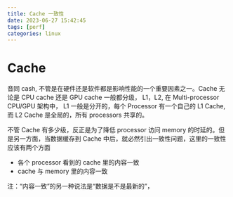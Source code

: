 ```yaml
---
title: Cache 一致性
date: 2023-06-27 15:42:45
tags: [perf]
categories: linux
---
```


# Cache

音同 cash, 不管是在硬件还是软件都是影响性能的一个重要因素之一。Cache 无论是 CPU cache 还是 GPU cache 一般都分级， L1，L2, 在 Multi-processor CPU/GPU 架构中， L1 一般是分开的，每个 Processor 有一个自己的 L1 Cache, 而 L2 Cache 是全局的，所有 processors 共享的。

<!--more-->

不管 Cache 有多少级，反正是为了降低 processor 访问 memory 的时延的。但是另一方面，当数据缓存到 Cache 中后，就必然引出一致性问题，这里的一致性应该有两个方面

- 各个 processor 看到的 cache 里的内容一致
- cache 与 memory 里的内容一致

注：“内容一致”的另一种说法是“数据是不是最新的”，

